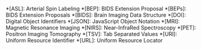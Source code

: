 [bids_examples_gh]: https://github.com/bids-standard/bids-examples
[bids_google_group]: https://groups.google.com/forum/#!forum/bids-discussion
[bids_standard]: https://github.com/bids-standard
[bids_validator]: http://bids-standard.github.io/bids-validator
[bids_validator_gh]: https://github.com/bids-standard/bids-validator
[bids_website_gh]: https://github.com/bids-standard/bids-website
[brainhack_mattermost]: https://mattermost.brainhack.org
[openneuro]: https://openneuro.org
[specification]: https://bids-specification.readthedocs.io
[specification_gh]: https://github.com/bids-standard/bids-specification

<!-- tool tips  -->

*[ASL]: Arterial Spin Labeling
*[BEP]: BIDS Extension Proposal
*[BEPs]: BIDS Extension Proposals
*[BIDS]: Brain Imaging Data Structure
*[DOI]: Digital Object Identifiers
*[JSON]: JavaScript Object Notation
*[MRI]: Magnetic Resonance Imaging
*[NIRS]: Near-InfraRed Spectroscopy
*[PET]: Positron Imaging Tomography
*[TSV]: Tab Separated Values
*[URI]: Uniform Resource Identifier
*[URL]: Uniform Resource Locator
